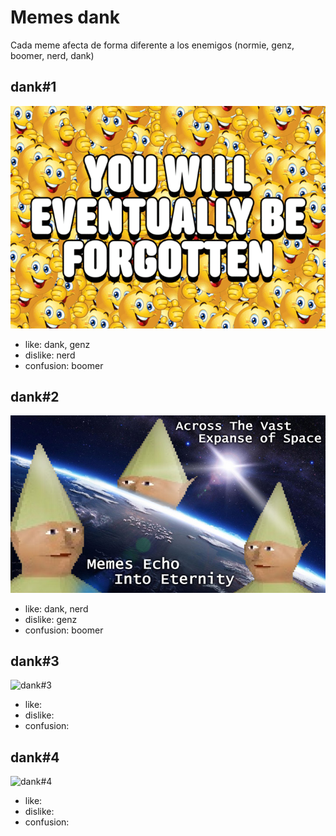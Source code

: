 # Memes dank

Cada meme afecta de forma diferente a los enemigos (normie, genz, boomer, nerd, dank)

## dank#1

![dank#1](./dank1.gif)

- like: dank, genz
- dislike: nerd
- confusion: boomer

## dank#2

![dank#2](./dank2.jpg)

- like: dank, nerd
- dislike: genz
- confusion: boomer

## dank#3

![dank#3](./dank3.jpg)

- like: 
- dislike: 
- confusion:

## dank#4

![dank#4](./dank4.jpg)

- like: 
- dislike: 
- confusion: 


